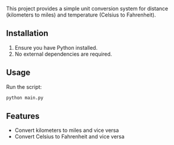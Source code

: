 This project provides a simple unit conversion system for distance (kilometers to miles) and temperature (Celsius to Fahrenheit).

## Installation
1. Ensure you have Python installed.
2. No external dependencies are required.

## Usage
Run the script:
   ```bash
   python main.py
   ```

## Features
- Convert kilometers to miles and vice versa
- Convert Celsius to Fahrenheit and vice versa
